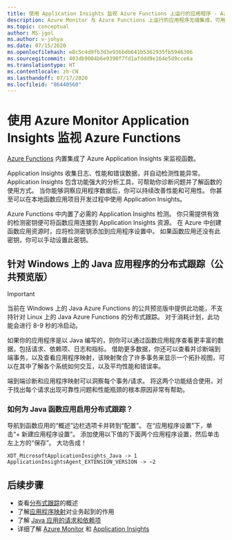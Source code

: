```yaml
---
title: 使用 Application Insights 监视 Azure Functions 上运行的应用程序 - Azure Monitor | Microsoft Docs
description: Azure Monitor 与 Azure Functions 上运行的应用程序无缝集成，可用来监视应用的性能并立即查明应用中的问题。
ms.topic: conceptual
author: MS-jgol
ms.author: v-johya
ms.date: 07/15/2020
ms.openlocfilehash: e8c5c4d9fb3d3e936bdb641b5362935fb5946306
ms.sourcegitcommit: 403db9004b6e9390f7fd1afddd9e164e5d9cce6a
ms.translationtype: HT
ms.contentlocale: zh-CN
ms.lasthandoff: 07/17/2020
ms.locfileid: "86440560"
---
```

# <a name="monitoring-azure-functions-with-azure-monitor-application-insights"></a>使用 Azure Monitor Application Insights 监视 Azure Functions

[Azure Functions](/azure-functions/functions-overview) 内置集成了 Azure Application Insights 来监视函数。 

Application Insights 收集日志、性能和错误数据，并自动检测性能异常。 Application Insights 包含功能强大的分析工具，可帮助你诊断问题并了解函数的使用方式。 当你能够洞察应用程序数据后，你可以持续改善性能和可用性。 你甚至可以在本地函数应用项目开发过程中使用 Application Insights。 

Azure Functions 中内置了必需的 Application Insights 检测。 你只需提供有效的检测密钥便可将函数应用连接到 Application Insights 资源。 在 Azure 中创建函数应用资源时，应将检测密钥添加到应用程序设置中。 如果函数应用还没有此密钥，你可以手动设置此密钥。

## <a name="distributed-tracing-for-java-applications-on-windows-public-preview"></a>针对 Windows 上的 Java 应用程序的分布式跟踪（公共预览版）

> [!IMPORTANT]
> 当前在 Windows 上的 Java Azure Functions 的公共预览版中提供此功能，不支持针对 Linux 上的 Java Azure Functions 的分布式跟踪。 对于消耗计划，此功能会进行 8-9 秒的冷启动。

如果你的应用程序是以 Java 编写的，则你可以通过函数应用程序查看更丰富的数据，包括请求、依赖项、日志和指标。 借助更多数据，你还可以查看并诊断端到端事务，以及查看应用程序映射，该映射聚合了许多事务来显示一个拓扑视图，可以在其中了解各个系统如何交互，以及平均性能和错误率。

端到端诊断和应用程序映射可以洞察每个事务/请求。 将这两个功能结合使用，对于找出每个请求出现可靠性问题和性能瓶颈的根本原因非常有帮助。

### <a name="how-to-enable-distributed-tracing-for-java-function-apps"></a>如何为 Java 函数应用启用分布式跟踪？

导航到函数应用的“概述”边栏选项卡并转到“配置”。 在“应用程序设置”下，单击“+ 新建应用程序设置”。 添加使用以下值的下面两个应用程序设置，然后单击左上方的“保存”。 大功告成！

```
XDT_MicrosoftApplicationInsights_Java -> 1
ApplicationInsightsAgent_EXTENSION_VERSION -> ~2
```

## <a name="next-steps"></a>后续步骤

* 查看[分布式跟踪](/azure-monitor/app/distributed-tracing)的概述
* 了解[应用程序映射](/azure-monitor/app/app-map?tabs=net)对业务起到的作用
* 了解 [Java 应用的请求和依赖项](/azure-monitor/app/java-in-process-agent)
* 详细了解 [Azure Monitor](/azure-monitor/overview) 和 [Application Insights](/azure-monitor/app/app-insights-overview)

